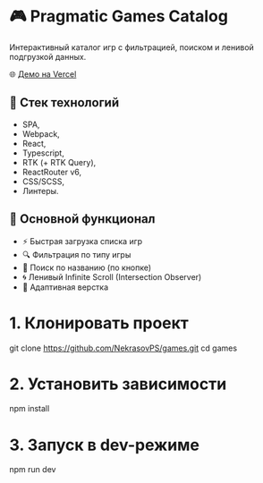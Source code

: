 # 🎮 Pragmatic Games Catalog

Интерактивный каталог игр с фильтрацией, поиском и ленивой подгрузкой данных.

🌐 [Демо на Vercel](https://games-amber-one.vercel.app/)

## 🚀 Стек технологий

- SPA,
- Webpack,
- React,
- Typescript,
- RTK (+ RTK Query),
- ReactRouter v6,
- CSS/SCSS,
- Линтеры.

## 🔧 Основной функционал

- ⚡ Быстрая загрузка списка игр
- 🔍 Фильтрация по типу игры
- 🧠 Поиск по названию (по кнопке)
- 🌀 Ленивый Infinite Scroll (Intersection Observer)
- 📱 Адаптивная верстка


# 1. Клонировать проект
git clone https://github.com/NekrasovPS/games.git
cd games

# 2. Установить зависимости
npm install

# 3. Запуск в dev-режиме
npm run dev
